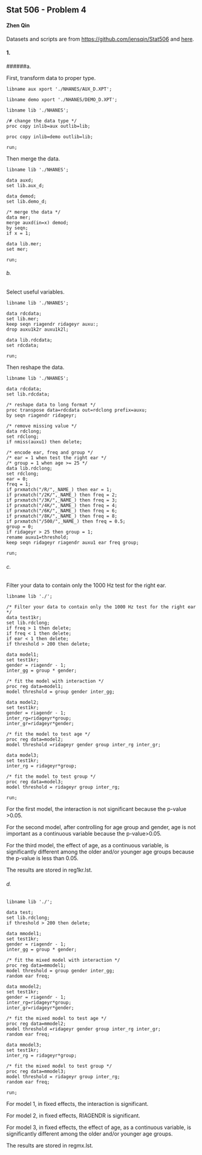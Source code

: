 ## Stat 506 - Problem 4

#### Zhen Qin

Datasets and scripts are from https://github.com/jensqin/Stat506 and [here](https://wwwn.cdc.gov/nchs/nhanes/search/datapage.aspx?Component=Examination&CycleBeginYear=2005).

#### 1.

######a.

First, transform data to proper type.

```{sas}
libname aux xport './NHANES/AUX_D.XPT';

libname demo xport './NHANES/DEMO_D.XPT';

libname lib './NHANES';

/# change the data type */
proc copy inlib=aux outlib=lib;

proc copy inlib=demo outlib=lib;

run;
```

Then merge the data.

```{sas}
libname lib './NHANES';

data auxd;
set lib.aux_d;

data demod;
set lib.demo_d;

/* merge the data */
data mer;
merge auxd(in=x) demod;
by seqn;
if x = 1;

data lib.mer;
set mer;

run;
```

###### b.

Select useful variables.

```{sas}
libname lib './NHANES';

data rdcdata;
set lib.mer;
keep seqn riagendr ridageyr auxu:;
drop auxu1k2r auxu1k2l;

data lib.rdcdata;
set rdcdata;

run;
```

Then reshape the data.

```{sas}
libname lib './NHANES';

data rdcdata;
set lib.rdcdata;

/* reshape data to long format */
proc transpose data=rdcdata out=rdclong prefix=auxu;
by seqn riagendr ridageyr;

/* remove missing value */
data rdclong;
set rdclong;
if nmiss(auxu1) then delete;

/* encode ear, freq and group */
/* ear = 1 when test the right ear */
/* group = 1 when age >= 25 */
data lib.rdclong;
set rdclong;
ear = 0;
freq = 1;
if prxmatch("/R/",_NAME_) then ear = 1;
if prxmatch("/2K/",_NAME_) then freq = 2;
if prxmatch("/3K/",_NAME_) then freq = 3;
if prxmatch("/4K/",_NAME_) then freq = 4;
if prxmatch("/6K/",_NAME_) then freq = 6;
if prxmatch("/8K/",_NAME_) then freq = 8;
if prxmatch("/500/",_NAME_) then freq = 0.5;
group = 0;
if ridageyr > 25 then group = 1;
rename auxu1=threshold;
keep seqn ridageyr riagendr auxu1 ear freq group;

run;
```

###### c.

Filter your data to contain only the 1000 Hz test for the right ear.

```{sas}
libname lib './';

/* Filter your data to contain only the 1000 Hz test for the right ear */
data test1kr;
set lib.rdclong;
if freq > 1 then delete;
if freq < 1 then delete;
if ear < 1 then delete;
if threshold > 200 then delete;

data model1;
set test1kr;
gender = riagendr - 1;
inter_gg = group * gender;

/* fit the model with interaction */
proc reg data=model1;
model threshold = group gender inter_gg;

data model2;
set test1kr;
gender = riagendr - 1;
inter_rg=ridageyr*group;
inter_gr=ridageyr*gender;

/* fit the model to test age */
proc reg data=model2;
model threshold =ridageyr gender group inter_rg inter_gr;

data model3;
set test1kr;
inter_rg = ridageyr*group;

/* fit the model to test group */
proc reg data=model3;
model threshold = ridageyr group inter_rg;

run;
```

For the first model, the interaction is not significant because the p-value >0.05.

For the second model, after controlling for age group and gender, age is not important as a continuous variable because the p-value>0.05.

For the third model, the effect of age, as a continuous variable, is significantly different among the older and/or younger age groups because the p-value is less than 0.05.

The results are stored in reg1kr.lst.

###### d.

```{sas}
libname lib './';

data test;
set lib.rdclong;
if threshold > 200 then delete;

data mmodel1;
set test1kr;
gender = riagendr - 1;
inter_gg = group * gender;

/* fit the mixed model with interaction */
proc reg data=mmodel1;
model threshold = group gender inter_gg;
random ear freq;

data mmodel2;
set test1kr;
gender = riagendr - 1;
inter_rg=ridageyr*group;
inter_gr=ridageyr*gender;

/* fit the mixed model to test age */
proc reg data=mmodel2;
model threshold =ridageyr gender group inter_rg inter_gr;
random ear freq;

data mmodel3;
set test1kr;
inter_rg = ridageyr*group;

/* fit the mixed model to test group */
proc reg data=mmodel3;
model threshold = ridageyr group inter_rg;
random ear freq;

run;
```

For model 1, in fixed effects, the interaction is significant.

For model 2, in fixed effects, RIAGENDR is significant.

For model 3, in fixed effects, the effect of age, as a continuous variable, is significantly different among the older and/or younger age groups.

The results are stored in regmx.lst.